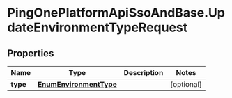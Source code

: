 # PingOnePlatformApiSsoAndBase.UpdateEnvironmentTypeRequest

## Properties

Name | Type | Description | Notes
------------ | ------------- | ------------- | -------------
**type** | [**EnumEnvironmentType**](EnumEnvironmentType.md) |  | [optional] 


